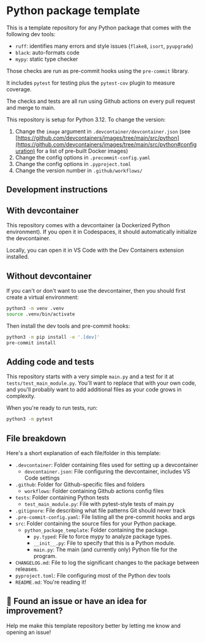 # Python package template

This is a template repository for any Python package that comes with the following dev tools:

* `ruff`: identifies many errors and style issues (`flake8`, `isort`, `pyupgrade`)
* `black`: auto-formats code
* `mypy`: static type checker

Those checks are run as pre-commit hooks using the `pre-commit` library.

It includes `pytest` for testing plus the `pytest-cov` plugin to measure coverage.

The checks and tests are all run using Github actions on every pull request and merge to main.

This repository is setup for Python 3.12. To change the version:

1. Change the `image` argument in `.devcontainer/devcontainer.json` (see [https://github.com/devcontainers/images/tree/main/src/python](https://github.com/devcontainers/images/tree/main/src/python#configuration) for a list of pre-built Docker images)
1. Change the config options in `.precommit-config.yaml`
1. Change the config options in `.pyproject.toml`
1. Change the version number in `.github/workflows/`

## Development instructions

## With devcontainer

This repository comes with a devcontainer (a Dockerized Python environment). If you open it in Codespaces, it should automatically initialize the devcontainer.

Locally, you can open it in VS Code with the Dev Containers extension installed.

## Without devcontainer

If you can't or don't want to use the devcontainer, then you should first create a virtual environment:

```bash
python3 -m venv .venv
source .venv/bin/activate
```

Then install the dev tools and pre-commit hooks:

```bash
python3 -m pip install -e '.[dev]'
pre-commit install
```

## Adding code and tests

This repository starts with a very simple `main.py` and a test for it at `tests/test_main_module.py`.
You'll want to replace that with your own code, and you'll probably want to add additional files
as your code grows in complexity.

When you're ready to run tests, run:

```bash
python3 -m pytest
```

## File breakdown

Here's a short explanation of each file/folder in this template:

* `.devcontainer`: Folder containing files used for setting up a devcontainer
  * `devcontainer.json`: File configuring the devcontainer, includes VS Code settings
* `.github`: Folder for Github-specific files and folders
  * `workflows`: Folder containing Github actions config files
* `tests`: Folder containing Python tests
  * `test_main_module.py`: File with pytest-style tests of main.py
* `.gitignore`: File describing what file patterns Git should never track
* `.pre-commit-config.yaml`: File listing all the pre-commit hooks and args
* `src`: Folder containing the source files for your Python package.
  * `python_package_template`: Folder containing the package.
    * `py.typed`: File to force mypy to analyze package types.
    * `__init__.py`: File to specify that this is a Python module.
    * `main.py`: The main (and currently only) Python file for the program.
* `CHANGELOG.md`: File to log the significant changes to the package between releases.
* `pyproject.toml`: File configuring most of the Python dev tools
* `README.md`: You're reading it!

## 🔎 Found an issue or have an idea for improvement?

Help me make this template repository better by letting me know and opening an issue!
